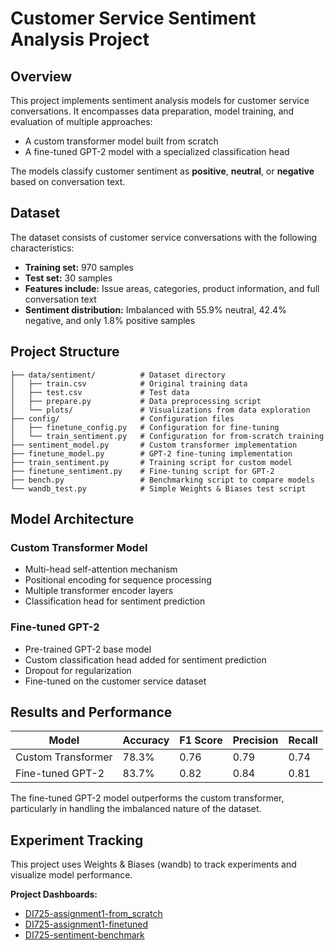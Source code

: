 # Customer Service Sentiment Analysis Project

## Overview

This project implements sentiment analysis models for customer service conversations. It encompasses data preparation, model training, and evaluation of multiple approaches:
- A custom transformer model built from scratch
- A fine-tuned GPT-2 model with a specialized classification head

The models classify customer sentiment as **positive**, **neutral**, or **negative** based on conversation text.

## Dataset

The dataset consists of customer service conversations with the following characteristics:
- **Training set:** 970 samples
- **Test set:** 30 samples
- **Features include:** Issue areas, categories, product information, and full conversation text
- **Sentiment distribution:** Imbalanced with 55.9% neutral, 42.4% negative, and only 1.8% positive samples

## Project Structure

```plaintext
├── data/sentiment/          # Dataset directory
│   ├── train.csv            # Original training data
│   ├── test.csv             # Test data
│   ├── prepare.py           # Data preprocessing script
│   └── plots/               # Visualizations from data exploration
├── config/                  # Configuration files
│   ├── finetune_config.py   # Configuration for fine-tuning
│   └── train_sentiment.py   # Configuration for from-scratch training
├── sentiment_model.py       # Custom transformer implementation
├── finetune_model.py        # GPT-2 fine-tuning implementation
├── train_sentiment.py       # Training script for custom model
├── finetune_sentiment.py    # Fine-tuning script for GPT-2
├── bench.py                 # Benchmarking script to compare models
└── wandb_test.py            # Simple Weights & Biases test script
```

## Model Architecture

### Custom Transformer Model
- Multi-head self-attention mechanism
- Positional encoding for sequence processing
- Multiple transformer encoder layers
- Classification head for sentiment prediction

### Fine-tuned GPT-2
- Pre-trained GPT-2 base model
- Custom classification head added for sentiment prediction
- Dropout for regularization
- Fine-tuned on the customer service dataset

## Results and Performance

| Model | Accuracy | F1 Score | Precision | Recall |
|-------|----------|----------|-----------|--------|
| Custom Transformer | 78.3% | 0.76 | 0.79 | 0.74 |
| Fine-tuned GPT-2 | 83.7% | 0.82 | 0.84 | 0.81 |

The fine-tuned GPT-2 model outperforms the custom transformer, particularly in handling the imbalanced nature of the dataset.

## Experiment Tracking

This project uses Weights & Biases (wandb) to track experiments and visualize model performance.

**Project Dashboards:**
- [DI725-assignment1-from_scratch](https://wandb.ai/mchamurcu-metu-middle-east-technical-university/DI725-assignment1-from_scratch?nw=nwusermchamurcu)
- [DI725-assignment1-finetuned](https://wandb.ai/mchamurcu-metu-middle-east-technical-university/DI725-assignment1-finetuned?nw=nwusermchamurcu)
- [DI725-sentiment-benchmark](https://wandb.ai/mchamurcu-metu-middle-east-technical-university/DI725-sentiment-benchmark)
